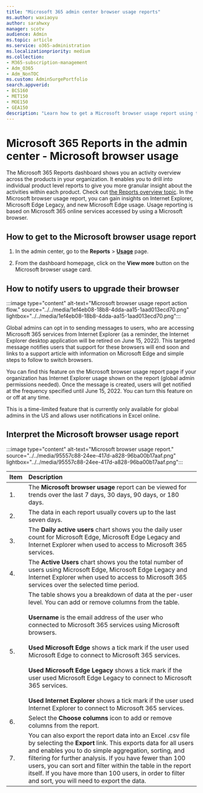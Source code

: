 ```yaml
---
title: "Microsoft 365 admin center browser usage reports"
ms.author: waxiaoyu
author: sarahwxy
manager: scotv
audience: Admin
ms.topic: article
ms.service: o365-administration
ms.localizationpriority: medium
ms.collection:
- M365-subscription-management
- Adm_O365
- Adm_NonTOC
ms.custom: AdminSurgePortfolio
search.appverid:
- BCS160
- MET150
- MOE150
- GEA150
description: "Learn how to get a Microsoft browser usage report using the Microsoft 365 Reports dashboard in the Microsoft 365 admin center."
---
```


# Microsoft 365 Reports in the admin center - Microsoft browser usage

The Microsoft 365 Reports dashboard shows you an activity overview across the products in your organization. It enables you to drill into individual product level reports to give you more granular insight about the activities within each product. Check out [the Reports overview topic](activity-reports.md). In the Microsoft browser usage report, you can gain insights on Internet Explorer, Microsoft Edge Legacy, and new Microsoft Edge usage. Usage reporting is based on Microsoft 365 online services accessed by using a Microsoft browser.

## How to get to the Microsoft browser usage report

1. In the admin center, go to the **Reports** \> <b><a href="https://go.microsoft.com/fwlink/p/?linkid=2074756" target="_blank">Usage</a></b> page.

2. From the dashboard homepage, click on the **View more** button on the Microsoft browser usage card.

## How to notify users to upgrade their browser

:::image type="content" alt-text="Microsoft browser usage report action flow." source="../../media/1ef4eb08-18b8-4dda-aa15-1aad013ecd70.png" lightbox="../../media/1ef4eb08-18b8-4dda-aa15-1aad013ecd70.png":::

Global admins can opt in to sending messages to users, who are accessing Microsoft 365 services from Internet Explorer (as a reminder, the Internet Explorer desktop application will be retired on June 15, 2022). This targeted message notifies users that support for these browsers will end soon and links to a support article with information on Microsoft Edge and simple steps to follow to switch browsers. 

You can find this feature on the Microsoft browser usage report page if your organization has Internet Explorer usage shown on the report (global admin permissions needed). Once the message is created, users will get notified at the frequency specified until June 15, 2022. You can turn this feature on or off at any time.

This is a time-limited feature that is currently only available for global admins in the US and allows user notifications in Excel online.

## Interpret the Microsoft browser usage report

:::image type="content" alt-text="Microsoft browser usage report." source="../../media/95557c88-24ee-417d-a828-96ba00b17aaf.png" lightbox="../../media/95557c88-24ee-417d-a828-96ba00b17aaf.png":::

|Item|Description|
|:-----|:-----|
|1. |The **Microsoft browser usage** report can be viewed for trends over the last 7 days, 30 days, 90 days, or 180 days. |
|2. |The data in each report usually covers up to the last seven days. |
|3. |The **Daily active users** chart shows you the daily user count for Microsoft Edge, Microsoft Edge Legacy and Internet Explorer when used to access to Microsoft 365 services. |
|4. |The **Active Users** chart shows you the total number of users using Microsoft Edge, Microsoft Edge Legacy and Internet Explorer when used to access to Microsoft 365 services over the selected time period. |
|5. |The table shows you a breakdown of data at the per-user level. You can add or remove columns from the table. <br/><br/>**Username** is the email address of the user who connected to Microsoft 365 services using Microsoft browsers.<br><br/>**Used Microsoft Edge** shows a tick mark if the user used Microsoft Edge to connect to Microsoft 365 services.<br/><br/>**Used Microsoft Edge Legacy** shows a tick mark if the user used Microsoft Edge Legacy to connect to Microsoft 365 services.<br/><br/>**Used Internet Explorer** shows a tick mark if the user used Internet Explorer to connect to Microsoft 365 services. |
|6. |Select the **Choose columns** icon to add or remove columns from the report.|
|7. |You can also export the report data into an Excel .csv file by selecting the **Export** link. This exports data for all users and enables you to do simple aggregation, sorting, and filtering for further analysis. If you have fewer than 100 users, you can sort and filter within the table in the report itself. If you have more than 100 users, in order to filter and sort, you will need to export the data.|
